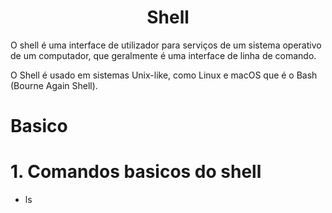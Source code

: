 # <center>Shell</center>
O shell é uma interface de utilizador para serviços de um sistema operativo de um computador, que geralmente é uma interface de linha de comando.

O Shell é usado em sistemas Unix-like, como Linux e macOS que é o Bash (Bourne Again Shell).

# Basico

# 1. Comandos basicos do shell
- ls